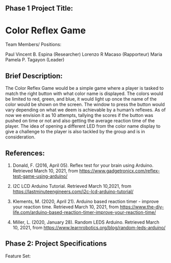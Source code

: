 ## Phase 1 Project Title: 

# Color Reflex Game

Team Members/ Positions:

Paul Vincent B. Espina (Researcher)
Lorenzo R Macaso (Rapporteur)
Maria Pamela P. Tagayon (Leader)


## Brief Description: 

The Color Reflex Game would be a simple game where a player is tasked to match the right button with what color name is displayed. The colors would be limited to red, green, and blue, it would light up once the name of the color would be shown on the screen. The window to press the button would vary depending on what we deem is achievable by a human’s reflexes. As of now we envision it as 10 attempts, tallying the scores if the button was pushed on time or not and also getting the average reaction time of the player. The idea of opening a different LED from the color name display to give a challenge to the player is also tackled by the group and is in consideration.

## References: 
1) Donald, F. (2016, April 05). Reflex test for your brain using Arduino. Retrieved March 10, 2021, from https://www.gadgetronicx.com/reflex-test-game-using-arduino/

2) I2C LCD Arduino Tutorial. Retrieved March 10,2021,  from https://lastminuteengineers.com/i2c-lcd-arduino-tutorial/

3) Klements, M. (2020, April 21). Arduino based reaction timer - improve your reaction time. Retrieved March 10, 2021, from https://www.the-diy-life.com/arduino-based-reaction-timer-improve-your-reaction-time/

4) Miller, L. (2020, January 28). Random LEDS Arduino. Retrieved March 10, 2021, from https://www.learnrobotics.org/blog/random-leds-arduino/

## Phase 2: Project Specifications
Feature Set:
